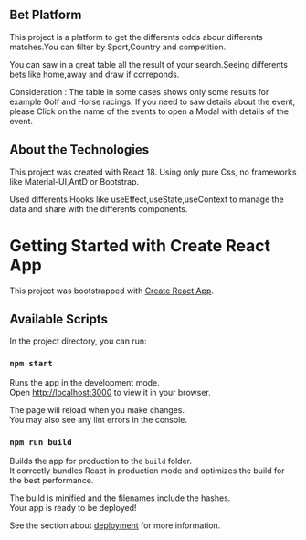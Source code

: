## Bet Platform

This project is a platform to get the differents odds abour differents matches.You can filter by Sport,Country and competition.

You can saw in a great table all the result of your search.Seeing differents bets like home,away and draw if correponds.

Consideration : The table in some cases shows only some results for example Golf and Horse racings. If you need to saw details about the event, please Click on the name of the events to open a Modal with details of the event.

## About the Technologies

This project was created with React 18. Using only pure Css, no frameworks like Material-UI,AntD or Bootstrap.

Used differents Hooks like useEffect,useState,useContext to manage the data and share with the differents components.

# Getting Started with Create React App

This project was bootstrapped with [Create React App](https://github.com/facebook/create-react-app).

## Available Scripts

In the project directory, you can run:

### `npm start`

Runs the app in the development mode.\
Open [http://localhost:3000](http://localhost:3000) to view it in your browser.

The page will reload when you make changes.\
You may also see any lint errors in the console.

### `npm run build`

Builds the app for production to the `build` folder.\
It correctly bundles React in production mode and optimizes the build for the best performance.

The build is minified and the filenames include the hashes.\
Your app is ready to be deployed!

See the section about [deployment](https://facebook.github.io/create-react-app/docs/deployment) for more information.
